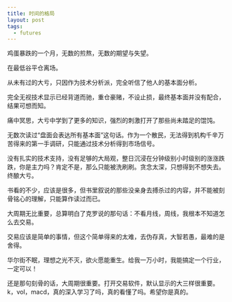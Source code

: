 ```yaml
---
title: 时间的格局
layout: post
tags:
  - futures
---
```


鸡蛋暴跌的一个月，无数的煎熬，无数的期望与失望。

在最低谷平仓离场。

从未有过的大亏，只因作为技术分析派，完全听信了他人的基本面分析。


完全无视技术显示已经背道而驰，重仓豪赌，不设止损，最终基本面并没有配合，结果可想而知。


痛中冥思，大亏中学到了更多的知识，强烈的刺激打开了那些尚未踏足的馄饨。

无数次读过“盘面会表达所有基本面”这句话。作为一个散民，无法得到机构千辛万苦得来的第一手调研，只能通过技术分析得到市场信号。

没有扎实的技术支持，没有足够的大局观，整日沉浸在分钟级别小时级别的涨涨跌跌，你是主力吗？肯定不是，那么只能被洗刷刷。贪念太深，只想得到不想失去。终酿大亏。

书看的不少，应该是很多，但书里叙说的那些没亲身去搏杀过的内容，并不能被刻骨铭心的理解，只能算作读过而已。

大周期无比重要，总算明白了克罗说的那句话：不看月线，周线，我根本不知道怎么去交易。

交易应该是简单的事情，但这个简单得来的太难，去伪存真，大智若愚，最难的是舍得。

华尔街不眠，理想之光不灭，欲火愿能重生。给我一万小时，我能搞定一个行业，一定可以！

还是那句刻骨的话，大周期很重要。打开交易软件，默认显示的大三样很重要。k，vol，macd，真的深入学习了吗，真的看懂了吗。希望你是真的。


